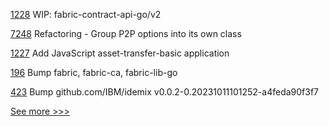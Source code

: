 
[1228](https://github.com/hyperledger/fabric-samples/pull/1228) WIP: fabric-contract-api-go/v2

[7248](https://github.com/hyperledger/besu/pull/7248) Refactoring - Group P2P options into its own class

[1227](https://github.com/hyperledger/fabric-samples/pull/1227) Add JavaScript asset-transfer-basic application

[196](https://github.com/hyperledger-labs/fabric-operator/pull/196) Bump fabric, fabric-ca, fabric-lib-go

[423](https://github.com/hyperledger/fabric-ca/pull/423) Bump github.com/IBM/idemix v0.0.2-0.20231011101252-a4feda90f3f7


[See more >>>](https://start-here.hyperledger.org/pull-requests)
